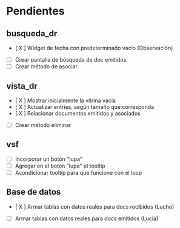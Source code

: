 # Pendientes
## busqueda_dr
- [ X ] Widget de fecha con predeterminado vacío (Observación)
- [ ] Crear pantalla de búsqueda de doc emitidos
- [ ] Crear método de asociar

## vista_dr
- [ X ] Mostrar inicialmente la vitrina vacía
- [ X ] Actualizar entries, según tamaño que corresponda
- [ X ] Relacionar documentos emitidos y asociados
- [ ] Crear método eliminar

## vsf
- [ ] Incorporar un botón "lupa"
- [ ] Agregar en el botón "lupa" el tooltip
- [ ] Acondicionar tooltip para que funcione con el loop

## Base de datos
- [ X ] Armar tablas con datos reales para docs recibidos (Lucho)
- [ ] Armar tablas con datos reales para docs emitidos (Lucia)